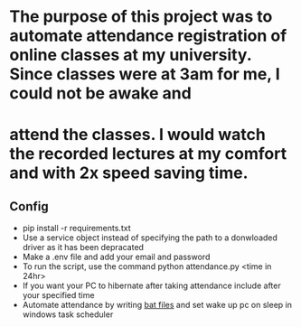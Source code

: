 # The purpose of this project was to automate attendance registration of online classes at my university. Since classes were at 3am for me, I could not be awake and  
# attend the classes. I would watch the recorded lectures at my comfort and with 2x speed saving time.

## Config

+ pip install -r requirements.txt
+ Use a service object instead of specifying the path to a donwloaded driver as it has been depracated 
+ Make a .env file and add your email and password
+ To run the script, use the command python attendance.py <course name> <time in 24hr>
+ If you want your PC to hibernate after taking attendance include <sleep> after your specified time
+ Automate attendance by writing [bat files](/bat_files) and set wake up pc on sleep in windows task scheduler
